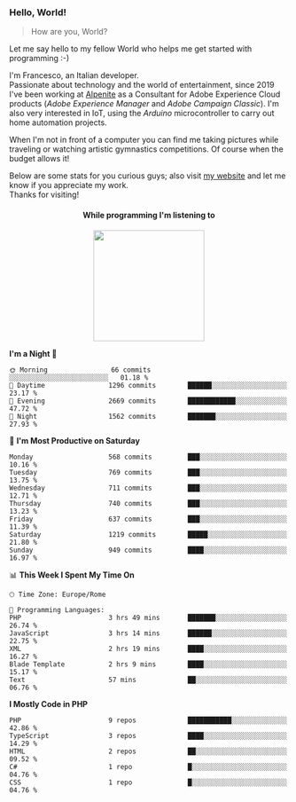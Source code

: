 ### Hello, World!

> How are you, World?

Let me say hello to my fellow World who helps me get started with programming :-)

I'm Francesco, an Italian developer.  
Passionate about technology and the world of entertainment, since 2019 I've been working at [Alpenite](https://www.alpenite.com) as a Consultant for Adobe Experience Cloud products (*Adobe Experience Manager* and *Adobe Campaign Classic*). I'm also very interested in IoT, using the *Arduino* microcontroller to carry out home automation projects.

When I'm not in front of a computer you can find me taking pictures while traveling or watching artistic gymnastics competitions. Of course when the budget allows it!

Below are some stats for you curious guys; also visit [my website](https://www.francescorega.eu) and let me know if you appreciate my work.  
Thanks for visiting!

<div align="center">
  <h4>While programming I'm listening to</h4>
  <a href="https://apps.francescorega.eu/now-playing/11147232609" target="_blank"><img src="https://apps.francescorega.eu/now-playing/11147232609" width="200"></a>
</div>

<!--START_SECTION:waka-->
**I'm a Night 🦉** 

```text
🌞 Morning                66 commits          ░░░░░░░░░░░░░░░░░░░░░░░░░   01.18 % 
🌆 Daytime                1296 commits        ██████░░░░░░░░░░░░░░░░░░░   23.17 % 
🌃 Evening                2669 commits        ████████████░░░░░░░░░░░░░   47.72 % 
🌙 Night                  1562 commits        ███████░░░░░░░░░░░░░░░░░░   27.93 % 
```
📅 **I'm Most Productive on Saturday** 

```text
Monday                   568 commits         ███░░░░░░░░░░░░░░░░░░░░░░   10.16 % 
Tuesday                  769 commits         ███░░░░░░░░░░░░░░░░░░░░░░   13.75 % 
Wednesday                711 commits         ███░░░░░░░░░░░░░░░░░░░░░░   12.71 % 
Thursday                 740 commits         ███░░░░░░░░░░░░░░░░░░░░░░   13.23 % 
Friday                   637 commits         ███░░░░░░░░░░░░░░░░░░░░░░   11.39 % 
Saturday                 1219 commits        █████░░░░░░░░░░░░░░░░░░░░   21.80 % 
Sunday                   949 commits         ████░░░░░░░░░░░░░░░░░░░░░   16.97 % 
```


📊 **This Week I Spent My Time On** 

```text
🕑︎ Time Zone: Europe/Rome

💬 Programming Languages: 
PHP                      3 hrs 49 mins       ███████░░░░░░░░░░░░░░░░░░   26.74 % 
JavaScript               3 hrs 14 mins       ██████░░░░░░░░░░░░░░░░░░░   22.75 % 
XML                      2 hrs 19 mins       ████░░░░░░░░░░░░░░░░░░░░░   16.27 % 
Blade Template           2 hrs 9 mins        ████░░░░░░░░░░░░░░░░░░░░░   15.17 % 
Text                     57 mins             ██░░░░░░░░░░░░░░░░░░░░░░░   06.76 % 
```

**I Mostly Code in PHP** 

```text
PHP                      9 repos             ███████████░░░░░░░░░░░░░░   42.86 % 
TypeScript               3 repos             ████░░░░░░░░░░░░░░░░░░░░░   14.29 % 
HTML                     2 repos             ██░░░░░░░░░░░░░░░░░░░░░░░   09.52 % 
C#                       1 repo              █░░░░░░░░░░░░░░░░░░░░░░░░   04.76 % 
CSS                      1 repo              █░░░░░░░░░░░░░░░░░░░░░░░░   04.76 % 
```




<!--END_SECTION:waka-->

